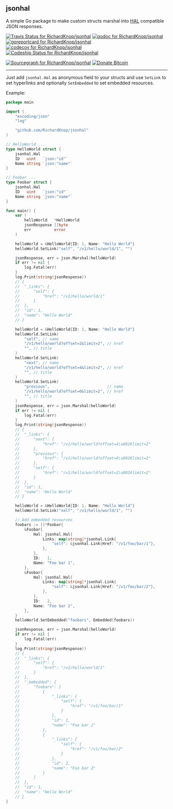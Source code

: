 ## jsonhal

A simple Go package to make custom structs marshal into [HAL](http://stateless.co/hal_specification.html) compatible JSON responses.

[![Travis Status for RichardKnop/jsonhal](https://travis-ci.org/RichardKnop/jsonhal.svg?branch=master&label=linux+build)](https://travis-ci.org/RichardKnop/jsonhal)
[![godoc for RichardKnop/jsonhal](https://godoc.org/github.com/nathany/looper?status.svg)](http://godoc.org/github.com/RichardKnop/jsonhal)
[![goreportcard for RichardKnop/jsonhal](https://goreportcard.com/badge/github.com/RichardKnop/jsonhal)](https://goreportcard.com/report/RichardKnop/jsonhal)
[![codecov for RichardKnop/jsonhal](https://codecov.io/gh/RichardKnop/jsonhal/branch/master/graph/badge.svg)](https://codecov.io/gh/RichardKnop/jsonhal)
[![Codeship Status for RichardKnop/jsonhal](https://codeship.com/projects/8537a230-37b2-0134-07fa-02b643534a44/status?branch=master)](https://codeship.com/projects/165842)

[![Sourcegraph for RichardKnop/jsonhal](https://sourcegraph.com/github.com/RichardKnop/jsonhal/-/badge.svg)](https://sourcegraph.com/github.com/RichardKnop/jsonhal?badge)
[![Donate Bitcoin](https://img.shields.io/badge/donate-bitcoin-orange.svg)](https://richardknop.github.io/donate/)

---


Just add `jsonhal.Hal` as anonymous field to your structs and use `SetLink` to set hyperlinks and optionally `SetEmbedded` to set embedded resources.

Example:

```go
package main

import (
	"encoding/json"
	"log"

	"github.com/RichardKnop/jsonhal"
)

// HelloWorld ...
type HelloWorld struct {
	jsonhal.Hal
	ID   uint   `json:"id"`
	Name string `json:"name"`
}

// Foobar ...
type Foobar struct {
	jsonhal.Hal
	ID   uint   `json:"id"`
	Name string `json:"name"`
}

func main() {
	var (
		helloWorld   *HelloWorld
		jsonResponse []byte
		err          error
	)

	helloWorld = &HelloWorld{ID: 1, Name: "Hello World"}
	helloWorld.SetLink("self", "/v1/hello/world/1", "")

	jsonResponse, err = json.Marshal(helloWorld)
	if err != nil {
		log.Fatal(err)
	}
	log.Print(string(jsonResponse))
	// {
	// 	"_links": {
	// 		"self": {
	// 			"href": "/v1/hello/world/1"
	// 		}
	// 	},
	// 	"id": 1,
	// 	"name": "Hello World"
	// }

	helloWorld = &HelloWorld{ID: 1, Name: "Hello World"}
	helloWorld.SetLink(
		"self", // name
		"/v1/hello/world?offset=2&limit=2", // href
		"", // title
	)
	helloWorld.SetLink(
		"next", // name
		"/v1/hello/world?offset=4&limit=2", // href
		"", // title
	)
	helloWorld.SetLink(
		"previous",                         // name
		"/v1/hello/world?offset=0&limit=2", // href
		"", // title
	)
	jsonResponse, err = json.Marshal(helloWorld)
	if err != nil {
		log.Fatal(err)
	}
	log.Print(string(jsonResponse))
	// {
	// 	"_links": {
	// 		"next": {
	// 			"href": "/v1/hello/world?offset=4\u0026limit=2"
	// 		},
	// 		"previous": {
	// 			"href": "/v1/hello/world?offset=0\u0026limit=2"
	// 		},
	// 		"self": {
	// 			"href": "/v1/hello/world?offset=2\u0026limit=2"
	// 		}
	// 	},
	// 	"id": 1,
	// 	"name": "Hello World"
	// }

	helloWorld = &HelloWorld{ID: 1, Name: "Hello World"}
	helloWorld.SetLink("self", "/v1/hello/world/1", "")

	// Add embedded resources
	foobars := []*Foobar{
		&Foobar{
			Hal: jsonhal.Hal{
				Links: map[string]*jsonhal.Link{
					"self": &jsonhal.Link{Href: "/v1/foo/bar/1"},
				},
			},
			ID:   1,
			Name: "Foo bar 1",
		},
		&Foobar{
			Hal: jsonhal.Hal{
				Links: map[string]*jsonhal.Link{
					"self": &jsonhal.Link{Href: "/v1/foo/bar/2"},
				},
			},
			ID:   2,
			Name: "Foo bar 2",
		},
	}
	helloWorld.SetEmbedded("foobars", Embedded(foobars))

	jsonResponse, err = json.Marshal(helloWorld)
	if err != nil {
		log.Fatal(err)
	}
	log.Print(string(jsonResponse))
	// {
	// 	"_links": {
	// 		"self": {
	// 			"href": "/v1/hello/world/1"
	// 		}
	// 	},
	// 	"_embedded": {
	// 		"foobars": [
	// 			{
	// 				"_links": {
	// 					"self": {
	// 						"href": "/v1/foo/bar/1"
	// 					}
	// 				},
	// 				"id": 1,
	// 				"name": "Foo bar 1"
	// 			},
	// 			{
	// 				"_links": {
	// 					"self": {
	// 						"href": "/v1/foo/bar/2"
	// 					}
	// 				},
	// 				"id": 2,
	// 				"name": "Foo bar 2"
	// 			}
	// 		]
	// 	},
	// 	"id": 1,
	// 	"name": "Hello World"
	// }
}
```
